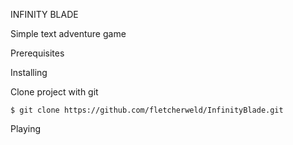 INFINITY BLADE

Simple text adventure game

Prerequisites

Installing

Clone project with git

    $ git clone https://github.com/fletcherweld/InfinityBlade.git

Playing


